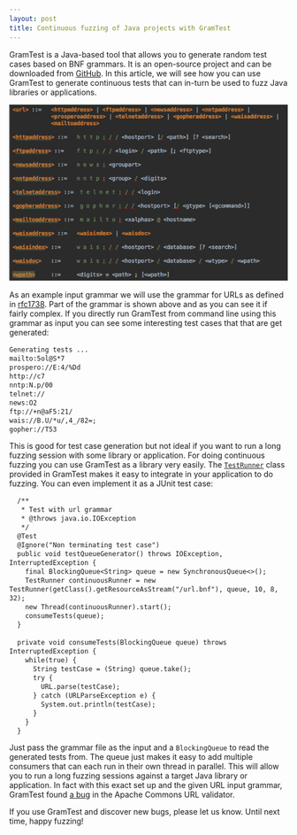 ```yaml
---
layout: post
title: Continuous fuzzing of Java projects with GramTest
---
```



GramTest is a Java-based tool that allows you to generate random test cases based on BNF grammars. It is an open-source project and can be downloaded from [GitHub](https://github.com/codelion/gramtest). In this article, we will see how you can use GramTest to generate continuous tests that can in-turn be used to fuzz Java libraries or applications.

![Partial grammar for URLs](../images/url-grammar.png)

As an example input grammar we will use the grammar for URLs as defined in [rfc1738](https://tools.ietf.org/html/rfc1738). Part of the grammar is shown above and as you can see it if fairly complex. If you directly run GramTest from command line using this grammar as input you can see some interesting test cases that that are get generated:

```
Generating tests ...
mailto:5ol@S*7
prospero://E:4/%Dd
http://c7
nntp:N.p/00
telnet://
news:O2
ftp://+n@aF5:21/
wais://B.U/*u/,4_/82=;
gopher://T53
```

This is good for test case generation but not ideal if you want to run a long fuzzing session with some library or application. For doing continuous fuzzing you can use GramTest as a library very easily. The [`TestRunner`](https://github.com/codelion/gramtest/blob/master/src/main/java/com/sourceclear/gramtest/TestRunner.java) class provided in GramTest makes it easy to integrate in your application to do fuzzing. You can even implement it as a JUnit test case:

```
  /**
   * Test with url grammar
   * @throws java.io.IOException
   */
  @Test
  @Ignore("Non terminating test case")
  public void testQueueGenerator() throws IOException, InterruptedException {
    final BlockingQueue<String> queue = new SynchronousQueue<>();
    TestRunner continuousRunner = new TestRunner(getClass().getResourceAsStream("/url.bnf"), queue, 10, 8, 32);
    new Thread(continuousRunner).start();
    consumeTests(queue);
  }

  private void consumeTests(BlockingQueue queue) throws InterruptedException {
    while(true) {
      String testCase = (String) queue.take();
      try {
        URL.parse(testCase);
      } catch (URLParseException e) {
        System.out.println(testCase);
      }
    }
  }
```

Just pass the grammar file as the input and a `BlockingQueue` to read the generated tests from. The queue just makes it easy to add multiple consumers that can each run in their own thread in parallel. This will allow you to run a long fuzzing sessions against a target Java library or application. In fact with this exact set up and the given URL input grammar, GramTest found [a bug](https://issues.apache.org/jira/browse/VALIDATOR-410) in the Apache Commons URL validator. 

If you use GramTest and discover new bugs, please let us know. Until next time, happy fuzzing!